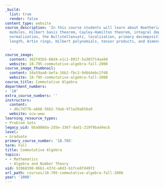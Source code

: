 ```yaml
---
_build:
  list: true
  render: false
content_type: website
course_description: 'In this course students will learn about Noetherian rings and
  modules, Hilbert basis theorem, Cayley-Hamilton theorem, integral dependence, Noether
  normalization, the Nullstellensatz, localization, primary decomposition, DVRs, filtrations,
  length, Artin rings, Hilbert polynomials, tensor products, and dimension theory.

  '
course_image:
  content: 362f45b5-68d4-e1c1-891f-5a303714aa9d
  website: 18-705-commutative-algebra-fall-2008
course_image_thumbnail:
  content: 34a59aa0-befa-16b2-fbc3-9d64debc2fd8
  website: 18-705-commutative-algebra-fall-2008
course_title: Commutative Algebra
department_numbers:
- '18'
extra_course_numbers: ''
instructors:
  content:
  - d6c7d77b-a666-5662-7dab-9f1a20a016a9
  website: ocw-www
learning_resource_types:
- Problem Sets
legacy_uid: bba888da-2d5e-336f-dad1-219f9bad4ecb
level:
- Graduate
primary_course_number: '18.705'
term: Fall
title: Commutative Algebra
topics:
- - Mathematics
  - Algebra and Number Theory
uid: 92068390-06b1-437d-a0d3-b1fce87d4972
url_path: courses/18-705-commutative-algebra-fall-2008
year: '2008'
---
```

